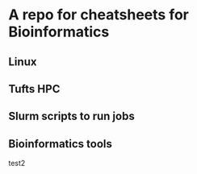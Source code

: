 # A repo for cheatsheets for Bioinformatics

## Linux

## Tufts HPC

## Slurm scripts to run jobs

## Bioinformatics tools


test2
